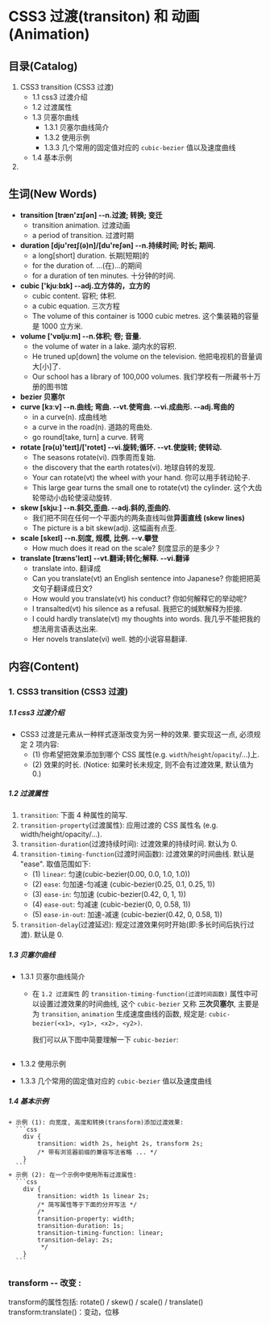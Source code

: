 # CSS3 过渡(transiton) 和 动画(Animation)


## 目录(Catalog)
1. CSS3 transition (CSS3 过渡)
    + 1.1 css3 过渡介绍
    + 1.2 过渡属性
    + 1.3 贝塞尔曲线
        - 1.3.1 贝塞尔曲线简介
        - 1.3.2 使用示例
        - 1.3.3 几个常用的固定值对应的 `cubic-bezier` 值以及速度曲线
    + 1.4 基本示例
2. 



## 生词(New Words)
- **transition [træn'zɪʃən] --n.过渡; 转换; 变迁**
    + transition animation. 过渡动画
    + a period of transition. 过渡时期
- **duration [djʊ'reɪʃ(ə)n]/[du'reʃən] --n.持续时间; 时长; 期间.**
    + a long[short] duration. 长期[短期]的
    + for the duration of. ...(在)...的期间
    + for a duration of ten minutes. 十分钟的时间.
- **cubic ['kjuːbɪk] --adj.立方体的，立方的**
    + cubic content. 容积; 体积.
    + a cubic equation. 三次方程
    + The volume of this container is 1000 cubic metres.
      这个集装箱的容量是 1000 立方米.
- **volume ['vɒljuːm] --n.体积; 卷; 音量.**
    + the volume of water in a lake. 湖内水的容积.
    + He truned up[down] the volume on the television. 
      他把电视机的音量调大[小]了.
    + Our school has a library of 100,000 volumes.
      我们学校有一所藏书十万册的图书馆
- **bezier  贝塞尔**
- **curve [kɜːv] --n.曲线; 弯曲. --vt.使弯曲. --vi.成曲形. --adj.弯曲的**
    + in a curve(n). 成曲线地
    + a curve in the road(n). 道路的弯曲处.
    + go round[take, turn] a curve. 转弯
- **rotate [rə(ʊ)'teɪt]/['rotet] --vi.旋转;循环. --vt.使旋转; 使转动.**
    + The seasons rotate(vi). 四季周而复始.
    + the discovery that the earth rotates(vi). 地球自转的发现.
    + Your can rotate(vt) the wheel with your hand.
      你可以用手转动轮子.
    + This large gear turns the small one to rotate(vt) the cylinder.
      这个大齿轮带动小齿轮使滚动旋转.
- **skew [skjuː] --n.斜交,歪曲. --adj.斜的,歪曲的.**
    + 我们把不同在任何一个平面内的两条直线叫做**异面直线 (skew lines)**
    + The picture is a bit skew(adj). 这幅画有点歪.
- **scale [skeɪl] --n.刻度, 规模, 比例.  --v.攀登**
    + How much does it read on the scale? 刻度显示的是多少？  
- **translate [træns'leɪt] --vt.翻译;转化;解释. --vi.翻译**
    + translate into. 翻译成
    + Can you translate(vt) an English sentence into Japanese?
      你能把把英文句子翻译成日文?
    + How would you translate(vt) his conduct? 你如何解释它的举动呢?
    + I transalted(vt) his silence as a refusal.
      我把它的缄默解释为拒接.
    + I could hardly translate(vt) my thoughts into words.
      我几乎不能把我的想法用言语表达出来.
    + Her novels translate(vi) well. 她的小说容易翻译.
      

## 内容(Content)
### 1. CSS3 transition (CSS3 过渡)
##### 1.1 css3 过渡介绍
- CSS3 过渡是元素从一种样式逐渐改变为另一种的效果. 要实现这一点,
    必须规定 2 项内容:
    + (1) 你希望把效果添加到哪个 CSS 属性(e.g.
        `width`/`height`/`opacity`/...)上.
    + (2) 效果的时长. (Notice: 如果时长未规定, 则不会有过渡效果, 默认值为 0.)

##### 1.2 过渡属性
1. `transition`: 下面 4 种属性的简写.
2. `transition-property`(过渡属性): 应用过渡的 CSS 属性名
    (e.g. width/height/opacity/...).
3. `transition-duration`(过渡持续时间): 过渡效果的持续时间. 默认为 0. 
4. `transition-timing-function`(过渡时间函数): 过渡效果的时间曲线.
    默认是 "ease". 取值范围如下:
    + (1) `linear`:  匀速(cubic-bezier(0.00, 0.0, 1.0, 1.0))
    + (2) `ease`:   匀加速-匀减速 (cubic-bezier(0.25, 0.1, 0.25, 1))
    + (3) `ease-in`:  匀加速 (cubic-bezier(0.42, 0, 1, 1))
    + (4) `ease-out`: 匀减速 (cubic-bezier(0, 0, 0.58, 1))
    + (5) `ease-in-out`: 加速-减速 (cubic-bezier(0.42, 0, 0.58, 1))
5. `transition-delay`(过渡延迟): 规定过渡效果何时开始(即:多长时间后执行过渡).
   默认是 0.

##### 1.3 贝塞尔曲线
- 1.3.1 贝塞尔曲线简介
    + 在 `1.2 过渡属性` 的 `transition-timing-function(过渡时间函数)`
      属性中可以设置过渡效果的时间曲线, 这个 `cubic-bezier` 又称 **三次贝塞尔**,
      主要是为 `transition`, `animation` 生成速度曲线的函数, 规定是:
      `cubic-bezier(<x1>, <y1>, <x2>, <y2>)`.
      
      我们可以从下图中简要理解一下 `cubic-bezier`:

      <img src="">

- 1.3.2 使用示例
- 1.3.3 几个常用的固定值对应的 `cubic-bezier` 值以及速度曲线
##### 1.4 基本示例
    + 示例 (1): 向宽度, 高度和转换(transform)添加过渡效果:
      ```css
        div {
            transition: width 2s, height 2s, transform 2s;
            /* 带有浏览器前缀的兼容写法省略 ... */
        }
      ```
    + 示例 (2): 在一个示例中使用所有过渡属性:
      ```css
        div {
            transition: width 1s linear 2s;
            /* 简写属性等于下面的分开写法 */
            /*
            transition-property: width;
            transition-duration: 1s;
            transition-timing-function: linear;
            transition-delay: 2s;
             */
        }
      ```




### transform -- 改变 :
transform的属性包括: rotate() / skew() / scale() /  translate()
transform:translate()：变动，位移